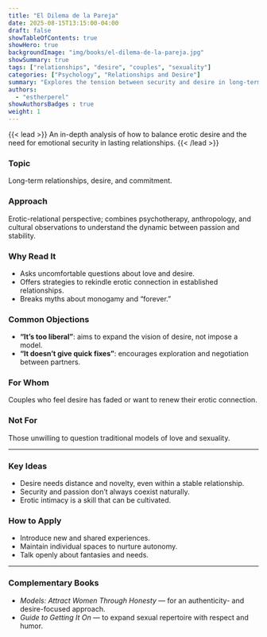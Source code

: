 ```yaml
---
title: "El Dilema de la Pareja"
date: 2025-08-15T13:15:00-04:00
draft: false
showTableOfContents: true
showHero: true
backgroundImage: "img/books/el-dilema-de-la-pareja.jpg"
showSummary: true
tags: ["relationships", "desire", "couples", "sexuality"]
categories: ["Psychology", "Relationships and Desire"]
summary: "Explores the tension between security and desire in long-term relationships, and how to keep passion alive without sacrificing stability."
authors:
  - "estherperel"
showAuthorsBadges : true
weight: 1
---
```


{{< lead >}}
An in-depth analysis of how to balance erotic desire and the need for emotional security in lasting relationships.
{{< /lead >}}

### Topic
Long-term relationships, desire, and commitment.

### Approach
Erotic-relational perspective; combines psychotherapy, anthropology, and cultural observations to understand the dynamic between passion and stability.

### Why Read It
* Asks uncomfortable questions about love and desire.
* Offers strategies to rekindle erotic connection in established relationships.
* Breaks myths about monogamy and “forever.”

### Common Objections
- **“It’s too liberal”**: aims to expand the vision of desire, not impose a model.
- **“It doesn’t give quick fixes”**: encourages exploration and negotiation between partners.

### For Whom
Couples who feel desire has faded or want to renew their erotic connection.

### Not For
Those unwilling to question traditional models of love and sexuality.

---

### Key Ideas
- Desire needs distance and novelty, even within a stable relationship.
- Security and passion don’t always coexist naturally.
- Erotic intimacy is a skill that can be cultivated.

### How to Apply
- Introduce new and shared experiences.
- Maintain individual spaces to nurture autonomy.
- Talk openly about fantasies and needs.

---

### Complementary Books
- *Models: Attract Women Through Honesty* — for an authenticity- and desire-focused approach.
- *Guide to Getting It On* — to expand sexual repertoire with respect and humor.
